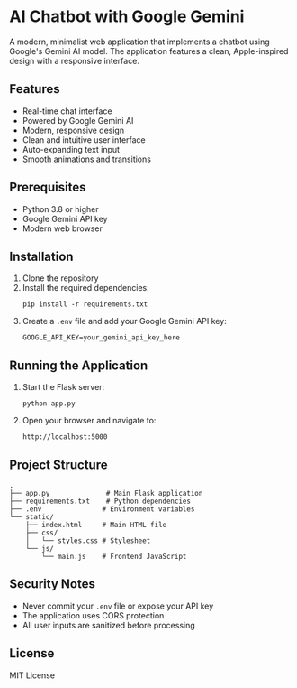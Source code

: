 # AI Chatbot with Google Gemini

A modern, minimalist web application that implements a chatbot using Google's Gemini AI model. The application features a clean, Apple-inspired design with a responsive interface.

## Features

- Real-time chat interface
- Powered by Google Gemini AI
- Modern, responsive design
- Clean and intuitive user interface
- Auto-expanding text input
- Smooth animations and transitions

## Prerequisites

- Python 3.8 or higher
- Google Gemini API key
- Modern web browser

## Installation

1. Clone the repository
2. Install the required dependencies:
   ```
   pip install -r requirements.txt
   ```
3. Create a `.env` file and add your Google Gemini API key:
   ```
   GOOGLE_API_KEY=your_gemini_api_key_here
   ```

## Running the Application

1. Start the Flask server:
   ```
   python app.py
   ```
2. Open your browser and navigate to:
   ```
   http://localhost:5000
   ```

## Project Structure

```
.
├── app.py              # Main Flask application
├── requirements.txt    # Python dependencies
├── .env               # Environment variables
└── static/
    ├── index.html     # Main HTML file
    ├── css/
    │   └── styles.css # Stylesheet
    └── js/
        └── main.js    # Frontend JavaScript
```

## Security Notes

- Never commit your `.env` file or expose your API key
- The application uses CORS protection
- All user inputs are sanitized before processing

## License

MIT License
